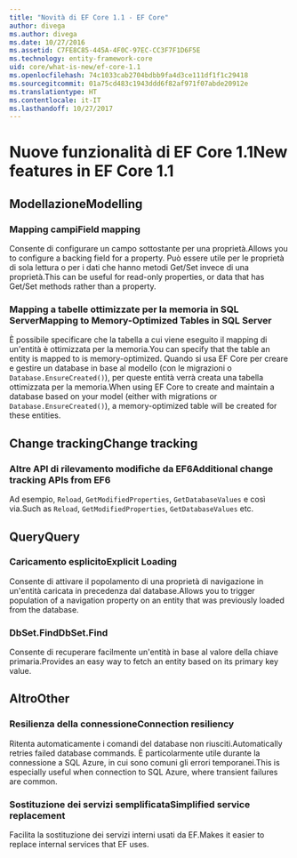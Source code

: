 ```yaml
---
title: "Novità di EF Core 1.1 - EF Core"
author: divega
ms.author: divega
ms.date: 10/27/2016
ms.assetid: C7FE8C85-445A-4F0C-97EC-CC3F7F1D6F5E
ms.technology: entity-framework-core
uid: core/what-is-new/ef-core-1.1
ms.openlocfilehash: 74c1033cab2704bdbb9fa4d3ce111df1f1c29418
ms.sourcegitcommit: 01a75cd483c1943ddd6f82af971f07abde20912e
ms.translationtype: HT
ms.contentlocale: it-IT
ms.lasthandoff: 10/27/2017
---
```

# <a name="new-features-in-ef-core-11"></a><span data-ttu-id="726d1-102">Nuove funzionalità di EF Core 1.1</span><span class="sxs-lookup"><span data-stu-id="726d1-102">New features in EF Core 1.1</span></span>

## <a name="modelling"></a><span data-ttu-id="726d1-103">Modellazione</span><span class="sxs-lookup"><span data-stu-id="726d1-103">Modelling</span></span>
### <a name="field-mapping"></a><span data-ttu-id="726d1-104">Mapping campi</span><span class="sxs-lookup"><span data-stu-id="726d1-104">Field mapping</span></span>
<span data-ttu-id="726d1-105">Consente di configurare un campo sottostante per una proprietà.</span><span class="sxs-lookup"><span data-stu-id="726d1-105">Allows you to configure a backing field for a property.</span></span> <span data-ttu-id="726d1-106">Può essere utile per le proprietà di sola lettura o per i dati che hanno metodi Get/Set invece di una proprietà.</span><span class="sxs-lookup"><span data-stu-id="726d1-106">This can be useful for read-only properties, or data that has Get/Set methods rather than a property.</span></span>
### <a name="mapping-to-memory-optimized-tables-in-sql-server"></a><span data-ttu-id="726d1-107">Mapping a tabelle ottimizzate per la memoria in SQL Server</span><span class="sxs-lookup"><span data-stu-id="726d1-107">Mapping to Memory-Optimized Tables in SQL Server</span></span>
<span data-ttu-id="726d1-108">È possibile specificare che la tabella a cui viene eseguito il mapping di un'entità è ottimizzata per la memoria.</span><span class="sxs-lookup"><span data-stu-id="726d1-108">You can specify that the table an entity is mapped to is memory-optimized.</span></span> <span data-ttu-id="726d1-109">Quando si usa EF Core per creare e gestire un database in base al modello (con le migrazioni o `Database.EnsureCreated()`), per queste entità verrà creata una tabella ottimizzata per la memoria.</span><span class="sxs-lookup"><span data-stu-id="726d1-109">When using EF Core to create and maintain a database based on your model (either with migrations or `Database.EnsureCreated()`), a memory-optimized table will be created for these entities.</span></span>

## <a name="change-tracking"></a><span data-ttu-id="726d1-110">Change tracking</span><span class="sxs-lookup"><span data-stu-id="726d1-110">Change tracking</span></span>
### <a name="additional-change-tracking-apis-from-ef6"></a><span data-ttu-id="726d1-111">Altre API di rilevamento modifiche da EF6</span><span class="sxs-lookup"><span data-stu-id="726d1-111">Additional change tracking APIs from EF6</span></span>
<span data-ttu-id="726d1-112">Ad esempio, `Reload`, `GetModifiedProperties`, `GetDatabaseValues` e così via.</span><span class="sxs-lookup"><span data-stu-id="726d1-112">Such as `Reload`, `GetModifiedProperties`, `GetDatabaseValues` etc.</span></span>

## <a name="query"></a><span data-ttu-id="726d1-113">Query</span><span class="sxs-lookup"><span data-stu-id="726d1-113">Query</span></span>
### <a name="explicit-loading"></a><span data-ttu-id="726d1-114">Caricamento esplicito</span><span class="sxs-lookup"><span data-stu-id="726d1-114">Explicit Loading</span></span>
<span data-ttu-id="726d1-115">Consente di attivare il popolamento di una proprietà di navigazione in un'entità caricata in precedenza dal database.</span><span class="sxs-lookup"><span data-stu-id="726d1-115">Allows you to trigger population of a navigation property on an entity that was previously loaded from the database.</span></span>
### <a name="dbsetfind"></a><span data-ttu-id="726d1-116">DbSet.Find</span><span class="sxs-lookup"><span data-stu-id="726d1-116">DbSet.Find</span></span>
<span data-ttu-id="726d1-117">Consente di recuperare facilmente un'entità in base al valore della chiave primaria.</span><span class="sxs-lookup"><span data-stu-id="726d1-117">Provides an easy way to fetch an entity based on its primary key value.</span></span>

## <a name="other"></a><span data-ttu-id="726d1-118">Altro</span><span class="sxs-lookup"><span data-stu-id="726d1-118">Other</span></span>
### <a name="connection-resiliency"></a><span data-ttu-id="726d1-119">Resilienza della connessione</span><span class="sxs-lookup"><span data-stu-id="726d1-119">Connection resiliency</span></span>
<span data-ttu-id="726d1-120">Ritenta automaticamente i comandi del database non riusciti.</span><span class="sxs-lookup"><span data-stu-id="726d1-120">Automatically retries failed database commands.</span></span> <span data-ttu-id="726d1-121">È particolarmente utile durante la connessione a SQL Azure, in cui sono comuni gli errori temporanei.</span><span class="sxs-lookup"><span data-stu-id="726d1-121">This is especially useful when connection to SQL Azure, where transient failures are common.</span></span>
### <a name="simplified-service-replacement"></a><span data-ttu-id="726d1-122">Sostituzione dei servizi semplificata</span><span class="sxs-lookup"><span data-stu-id="726d1-122">Simplified service replacement</span></span>
<span data-ttu-id="726d1-123">Facilita la sostituzione dei servizi interni usati da EF.</span><span class="sxs-lookup"><span data-stu-id="726d1-123">Makes it easier to replace internal services that EF uses.</span></span>
